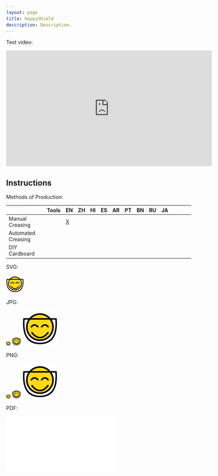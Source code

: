 ```yaml
---
layout: page
title: HappyShield
description: Description.
---
```


Test video:

<iframe width="560" height="315" src="https://www.youtube.com/embed/Tp1zVKM3T54" frameborder="0" allow="accelerometer; autoplay; encrypted-media; gyroscope; picture-in-picture" allowfullscreen></iframe>

## Instructions

Methods of Production:

|                    | Tools | EN | ZH | HI | ES | AR | PT | BN | RU | JA |   |   |   |   |
|--------------------|-------|---------|--------------------|-------|---------|--------|------------|---------|---------|----------|---|---|---|---|
| Manual Creasing    |       |   [X](./manual-soft-creasing/english/)    |                    |       |         |        |            |         |         |          |   |   |   |   |
| Automated Creasing |       |         |                    |       |         |        |            |         |         |          |   |   |   |   |
| DIY Cardboard      |       |         |                    |       |         |        |            |         |         |          |   |   |   |   |


SVG:

![logo](./assets/images/happyshieldlogo.svg)

JPG: 

![logo](./assets/images/happyshieldlogo12px.jpg)
![logo](./assets/images/happyshieldlogo24px.jpg)
![logo](./assets/images/happyshieldlogo96px.jpg)

PNG:

![logo](./assets/images/happyshieldlogo12px.png)
![logo](./assets/images/happyshieldlogo24px.png)
![logo](./assets/images/happyshieldlogo96px.png)

PDF:

![logo](./assets/images/happyshieldlogo.pdf)
